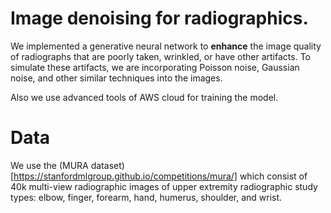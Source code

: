 # Image denoising for radiographics.
We implemented a generative neural network to **enhance** the image quality of radiographs that are poorly taken, wrinkled, or have other artifacts. To simulate these artifacts, we are incorporating Poisson noise, Gaussian noise, and other similar techniques into the images.

Also we use advanced tools of AWS cloud for training the model.

# Data
We use the (MURA dataset)[https://stanfordmlgroup.github.io/competitions/mura/] which consist of 40k multi-view radiographic images of upper extremity radiographic study types: elbow, finger, forearm, hand, humerus, shoulder, and wrist. 
